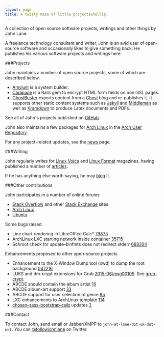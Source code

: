 ```yaml
---
layout: page
title: A twisty maze of little projects&hellip;
---
```



<!--p class="message">
A twisty maze of little projects, all different&hellip;
</p-->

A collection of open source software projects, writings and other things by John Lane.

A freelance technology consultant and writer, John is an avid user of open-source software and occasionally likes to give something back. He publishes his various software projects and writings here.

###Projects

John maintains a number of open source projects, some of which are described below.

 * [Amylum](/projects/amylum) is a system builder.
 * [Carapace](http://rubygems.org/gems/carapace) is a Rails gem to encrypt HTML form fields on non-SSL pages.
 * [GhostBuster](http://ghostbuster.johnlane.ie) exports content from a [Ghost](http://ghost.org) blog and re-publishes it. It supports other static content systems such as [Jekyll](http://jekyllrb.com) and [Middleman](http://middlemanapp.com) as well as [Kramdown](http://kramdown.gettalong.org) to produce Latex documents and PDFs. 

See all of John's projects published on [GitHub](http://github.com/johnlane).

John also maintains a few packages for [Arch Linux](http://archlinux.org) in the [Arch User Repository](https://aur.archlinux.org/packages/?SeB=m&K=starfry).

For any project-related updates, see the [news](/blog) page.

###Writing

John regularly writes for [Linux Voice](http://linuxvoice.com) and [Linux Format](http://linuxformat.com) magazines, having published a number of [articles](/articles).

If he has anything else worth saying, he may [blog](http://johnlane.ie) it.

###Other contributions

John participates in a number of online forums

 * [Stack Overflow](http://stackoverflow.com/users/712506/starfry) and other [Stack Exchange](http://stackexchange.com/about) sites.
 * [Arch Linux](https://bbs.archlinux.org/search.php?search_id=1744407343)
 * [Ubuntu](http://ubuntuforums.org/search.php?searchid=3783898)

Some bugs raised

 * Line chart rendering in LibreOffice Calc* [79875](https://bugs.freedesktop.org/show_bug.cgi?id=79875)
 * ArchLinux LXC starting network inside container [35715](https://bugs.archlinux.org/task/35715)
 * Schroot check for update-binfmts does not redirect stderr [688304](https://bugs.debian.org/cgi-bin/bugreport.cgi?bug=688304)

Enhancements proposed to other open-source projects

 * Enhancement to the X-Window Dump tool (xwd) to dump the root background [047216](http://lists.x.org/archives/xorg-devel/2015-August/047216.html)
 * LUKS and dm-crypt extensions for Grub [2015-06/msg00109](https://lists.gnu.org/archive/html/grub-devel/2015-06/msg00109.html). See [grub-crypt](http://grub.johnlane.ie).
 * ABCDE should contain the album artist [16](https://code.google.com/p/abcde/issues/detail?id=16&can=1)
 * ABCDE album-art support [33](https://code.google.com/p/abcde/issues/detail?id=33)
 * ABCDE support for user selection of genre [85](https://code.google.com/p/abcde/issues/detail?id=85&can=1)
 * LXC enhancements to ArchLinux template [114](https://github.com/lxc/lxc/pull/114)
 * [chosen-sass-bootstrap-rails](https://rubygems.org/gems/chosen-sass-bootstrap-rails) updates [3](https://github.com/Wealcash/chosen-sass-bootstrap-rails/pull/3)

###Contact

To contact John, send email or Jabber/XMPP to `john-at-lane-dot-uk-dot-net`. You can [@followjohnlane](https://twitter.com/followjohnlane) on Twitter.
